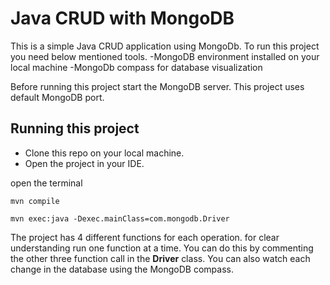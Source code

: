 # Java CRUD with MongoDB

This is a simple Java CRUD application using MongoDb. To run this project you need below mentioned tools.
	-MongoDB environment installed on your local machine
	-MongoDb compass for database visualization
	
Before running this project start the MongoDB server. This project uses default MongoDB port.

## Running this project

- Clone this repo on your local machine. 
- Open the project in your IDE.

open the terminal

```
mvn compile
```
```
mvn exec:java -Dexec.mainClass=com.mongodb.Driver
```

The project has 4 different functions for each operation. for clear understanding run one function at a time. You can do this by commenting the other three function call in the **Driver** class. You can also watch each change in the database using the MongoDB compass.

